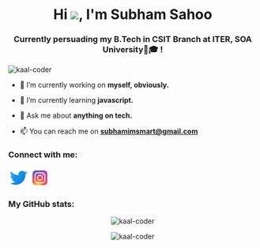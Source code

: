 <h1 align="center">Hi <img src="https://camo.githubusercontent.com/e8e7b06ecf583bc040eb60e44eb5b8e0ecc5421320a92929ce21522dbc34c891/68747470733a2f2f6d656469612e67697068792e636f6d2f6d656469612f6876524a434c467a6361737252346961377a2f67697068792e676966" width="30px">, I'm Subham Sahoo</h1>
<h3 align="center">Currently persuading my B.Tech in CSIT Branch at ITER, SOA University🏫🎓 !</h3>

<p align="left"> <img src="https://komarev.com/ghpvc/?username=subham-coder25&label=Profile%20views&color=1c8b0e&style=flat" alt="kaal-coder" /> </p>

- 🔭 I’m currently working on **myself, obviously.**

- 🌱 I’m currently learning **javascript.**

- 💬 Ask me about **anything on tech.**

- 📫 You can reach me on **subhamimsmart@gmail.com**

<h3 align="left">Connect with me:</h3>
<p align="left">
<a href="https://twitter.com/SubhamS72541190" target="blank"><img align="center" src="https://github.com/kaal-coder/kaal-coder/blob/main/twitter.png" alt="_k_a_a_l" height="40" width="40" /></a>
<a href="https://instagram.com/_subham.official_" target="blank"><img align="center" src="https://github.com/kaal-coder/kaal-coder/blob/main/instagram.png" alt="__k.a.a.l.__" height="40" width="40" /></a>

<h3 align="left">My GitHub stats:</h3>

<p align="center"><img src="https://github-readme-stats.vercel.app/api?username=subham-coder25&theme=highcontrast&show_icons=true" alt="kaal-coder" />

<p align="center"><img src="http://github-readme-streak-stats.herokuapp.com?user=subham-coder25&theme=highcontrast&hide_border=false" alt ="kaal-coder" />
  

